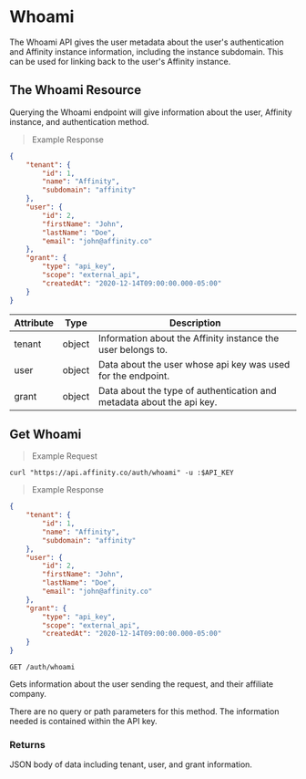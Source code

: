 # Whoami

The Whoami API gives the user metadata about the user's authentication and Affinity instance information, including the instance subdomain. This can be used for linking back to the user's Affinity instance.

## The Whoami Resource

Querying the Whoami endpoint will give information about the user, Affinity instance, and authentication method.

> Example Response

```json
{
    "tenant": {
        "id": 1,
        "name": "Affinity",
        "subdomain": "affinity"
    },
    "user": {
        "id": 2,
        "firstName": "John",
        "lastName": "Doe",
        "email": "john@affinity.co"
    },
    "grant": {
        "type": "api_key",
        "scope": "external_api",
        "createdAt": "2020-12-14T09:00:00.000-05:00"
    }
}
```
| Attribute     | Type     | Description                                                           |
| ------------- | -------- | --------------------------------------------------------------------- |
| tenant        | object   | Information about the Affinity instance the user belongs to.      |
| user          | object   | Data about the user whose api key was used for the endpoint.          |
| grant         | object   | Data about the type of authentication and metadata about the api key. |

## Get Whoami

> Example Request

```shell
curl "https://api.affinity.co/auth/whoami" -u :$API_KEY
```

> Example Response

```json
{
    "tenant": {
        "id": 1,
        "name": "Affinity",
        "subdomain": "affinity"
    },
    "user": {
        "id": 2,
        "firstName": "John",
        "lastName": "Doe",
        "email": "john@affinity.co"
    },
    "grant": {
        "type": "api_key",
        "scope": "external_api",
        "createdAt": "2020-12-14T09:00:00.000-05:00"
    }
}
```

`GET /auth/whoami`

Gets information about the user sending the request, and their affiliate company.

There are no query or path parameters for this method. The information needed is contained within the API key.

### Returns

JSON body of data including tenant, user, and grant information.